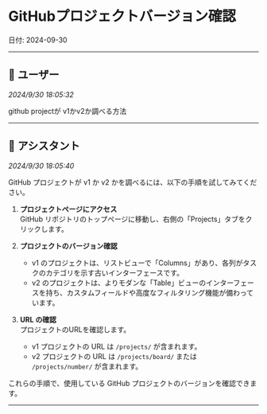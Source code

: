 # GitHubプロジェクトバージョン確認

日付: 2024-09-30

---

## 👤 ユーザー
*2024/9/30 18:05:32*

github projectが v1かv2か調べる方法

---

## 🤖 アシスタント
*2024/9/30 18:05:40*

GitHub プロジェクトが v1 か v2 かを調べるには、以下の手順を試してみてください。

1. **プロジェクトページにアクセス**  
   GitHub リポジトリのトップページに移動し、右側の「Projects」タブをクリックします。

2. **プロジェクトのバージョン確認**  
   - v1 のプロジェクトは、リストビューで「Columns」があり、各列がタスクのカテゴリを示す古いインターフェースです。
   - v2 のプロジェクトは、よりモダンな「Table」ビューのインターフェースを持ち、カスタムフィールドや高度なフィルタリング機能が備わっています。

3. **URL の確認**  
   プロジェクトのURLを確認します。
   - v1 プロジェクトの URL は `/projects/` が含まれます。
   - v2 プロジェクトの URL は `/projects/board/` または `/projects/number/` が含まれます。

これらの手順で、使用している GitHub プロジェクトのバージョンを確認できます。

---
